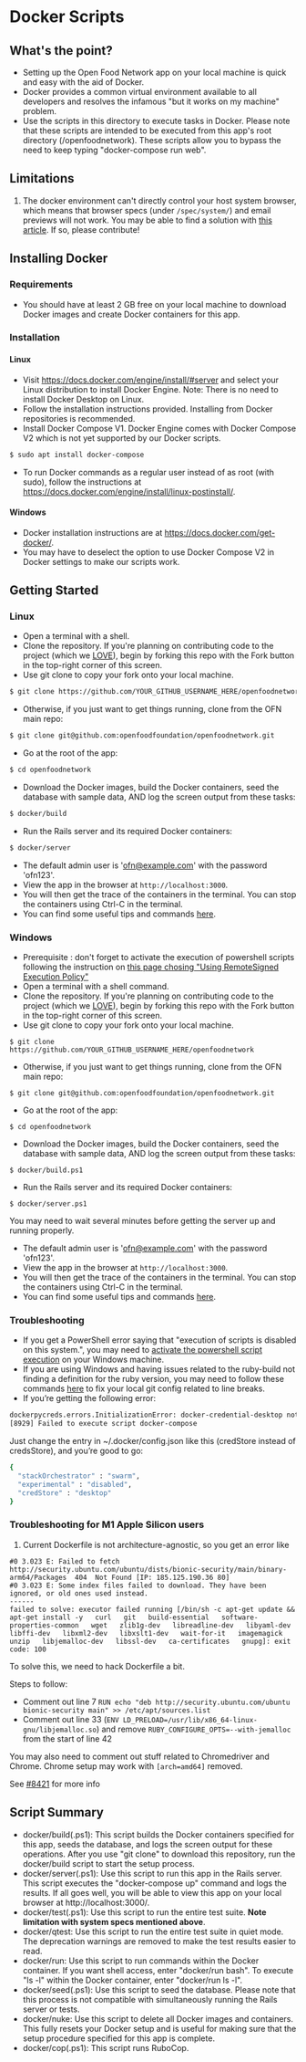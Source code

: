 # Docker Scripts

## What's the point?
* Setting up the Open Food Network app on your local machine is quick and easy with the aid of Docker.
* Docker provides a common virtual environment available to all developers and resolves the infamous "but it works on my machine" problem.
* Use the scripts in this directory to execute tasks in Docker. Please note that these scripts are intended to be executed from this app's root directory (/openfoodnetwork). These scripts allow you to bypass the need to keep typing "docker-compose run web".

## Limitations
1. The docker environment can't directly control your host system browser, which means that browser specs (under `/spec/system/`) and email previews will not work. You may be able to find a solution with [this article](https://evilmartians.com/chronicles/system-of-a-test-setting-up-end-to-end-rails-testing). If so, please contribute!

## Installing Docker
### Requirements
* You should have at least 2 GB free on your local machine to download Docker images and create Docker containers for this app.

### Installation
#### Linux
* Visit https://docs.docker.com/engine/install/#server and select your Linux distribution to install Docker Engine.
Note: There is no need to install Docker Desktop on Linux.
* Follow the installation instructions provided. Installing from Docker repositories is recommended.
* Install Docker Compose V1. Docker Engine comes with Docker Compose V2 which is not yet supported by our Docker scripts.
```sh
$ sudo apt install docker-compose
```
* To run Docker commands as a regular user instead of as root (with sudo), follow the instructions at https://docs.docker.com/engine/install/linux-postinstall/.

#### Windows
* Docker installation instructions are at https://docs.docker.com/get-docker/.
* You may have to deselect the option to use Docker Compose V2 in Docker settings to make our scripts work.

## Getting Started
### Linux
* Open a terminal with a shell.
* Clone the repository. If you're planning on contributing code to the project (which we [LOVE](CONTRIBUTING.md)), begin by forking this repo with the Fork button in the top-right corner of this screen.
* Use git clone to copy your fork onto your local machine.
```sh
$ git clone https://github.com/YOUR_GITHUB_USERNAME_HERE/openfoodnetwork
```
* Otherwise, if you just want to get things running, clone from the OFN main repo:
```sh
$ git clone git@github.com:openfoodfoundation/openfoodnetwork.git
```
* Go at the root of the app:
```sh
$ cd openfoodnetwork
```
* Download the Docker images, build the Docker containers, seed the database with sample data, AND log the screen output from these tasks:
```sh
$ docker/build
```
* Run the Rails server and its required Docker containers:
```sh
$ docker/server
```
* The default admin user is 'ofn@example.com' with the password 'ofn123'.
* View the app in the browser at `http://localhost:3000`.
* You will then get the trace of the containers in the terminal. You can stop the containers using Ctrl-C in the terminal.
* You can find some useful tips and commands [here](https://github.com/openfoodfoundation/openfoodnetwork/wiki/Docker:-useful-tips-and-commands).

### Windows
* Prerequisite : don't forget to activate the execution of powershell scripts following the instruction on [this page chosing "Using RemoteSigned Execution Policy"](https://shellgeek.com/powershell-fix-running-scripts-is-disabled-on-this-system/)
* Open a terminal with a shell command.
* Clone the repository. If you're planning on contributing code to the project (which we [LOVE](CONTRIBUTING.md)), begin by forking this repo with the Fork button in the top-right corner of this screen.
* Use git clone to copy your fork onto your local machine.
```command
$ git clone https://github.com/YOUR_GITHUB_USERNAME_HERE/openfoodnetwork
```
* Otherwise, if you just want to get things running, clone from the OFN main repo:
```command
$ git clone git@github.com:openfoodfoundation/openfoodnetwork.git
```
* Go at the root of the app:
```command
$ cd openfoodnetwork
```
* Download the Docker images, build the Docker containers, seed the database with sample data, AND log the screen output from these tasks:
```command
$ docker/build.ps1
```
* Run the Rails server and its required Docker containers:
```command
$ docker/server.ps1
```
You may need to wait several minutes before getting the server up and running properly.
* The default admin user is 'ofn@example.com' with the password 'ofn123'.
* View the app in the browser at `http://localhost:3000`.
* You will then get the trace of the containers in the terminal. You can stop the containers using Ctrl-C in the terminal.
* You can find some useful tips and commands [here](https://github.com/openfoodfoundation/openfoodnetwork/wiki/Docker:-useful-tips-and-commands).


### Troubleshooting
* If you get a PowerShell error saying that "execution of scripts is disabled on this system.", you may need to [activate the powershell script execution](https://shellgeek.com/powershell-fix-running-scripts-is-disabled-on-this-system/) on your Windows machine.
* If you are using Windows and having issues related to the ruby-build not finding a definition for the ruby version, you may need to follow these commands [here](https://stackoverflow.com/questions/2517190/how-do-i-force-git-to-use-lf-instead-of-crlf-under-windows/33424884#33424884) to fix your local git config related to line breaks.
* If you’re getting the following error:
```sh
dockerpycreds.errors.InitializationError: docker-credential-desktop not installed or not available in PATH
[8929] Failed to execute script docker-compose
```
Just change the entry in ~/.docker/config.json like this (credStore instead of credsStore), and you’re good to go:
```sh
{
  "stackOrchestrator" : "swarm",
  "experimental" : "disabled",
  "credStore" : "desktop"
}
```

### Troubleshooting for M1 Apple Silicon users

1. Current Dockerfile is not architecture-agnostic, so you get an error like
```
#0 3.023 E: Failed to fetch http://security.ubuntu.com/ubuntu/dists/bionic-security/main/binary-arm64/Packages  404  Not Found [IP: 185.125.190.36 80]
#0 3.023 E: Some index files failed to download. They have been ignored, or old ones used instead.
------
failed to solve: executor failed running [/bin/sh -c apt-get update && apt-get install -y   curl   git   build-essential   software-properties-common   wget   zlib1g-dev   libreadline-dev   libyaml-dev   libffi-dev   libxml2-dev   libxslt1-dev   wait-for-it   imagemagick   unzip   libjemalloc-dev   libssl-dev   ca-certificates   gnupg]: exit code: 100
```
To solve this, we need to hack Dockerfile a bit.

Steps to follow:
- Comment out line 7 `RUN echo "deb http://security.ubuntu.com/ubuntu bionic-security main" >> /etc/apt/sources.list`
- Comment out line 33 (`ENV LD_PRELOAD=/usr/lib/x86_64-linux-gnu/libjemalloc.so`) and remove `RUBY_CONFIGURE_OPTS=--with-jemalloc` from the start of line 42

You may also need to comment out stuff related to Chromedriver and Chrome. Chrome setup may work with `[arch=amd64]` removed.

See [#8421](https://github.com/openfoodfoundation/openfoodnetwork/issues/8421) for more info

## Script Summary
* docker/build(.ps1): This script builds the Docker containers specified for this app, seeds the database, and logs the screen output for these operations. After you use "git clone" to download this repository, run the docker/build script to start the setup process.
* docker/server(.ps1): Use this script to run this app in the Rails server. This script executes the "docker-compose up" command and logs the results. If all goes well, you will be able to view this app on your local browser at http://localhost:3000/.
* docker/test(.ps1): Use this script to run the entire test suite. **Note limitation with system specs mentioned above**.
* docker/qtest: Use this script to run the entire test suite in quiet mode. The deprecation warnings are removed to make the test results easier to read.
* docker/run: Use this script to run commands within the Docker container. If you want shell access, enter "docker/run bash". To execute "ls -l" within the Docker container, enter "docker/run ls -l".
* docker/seed(.ps1): Use this script to seed the database. Please note that this process is not compatible with simultaneously running the Rails server or tests.
* docker/nuke: Use this script to delete all Docker images and containers. This fully resets your Docker setup and is useful for making sure that the setup procedure specified for this app is complete.
* docker/cop(.ps1): This script runs RuboCop.



